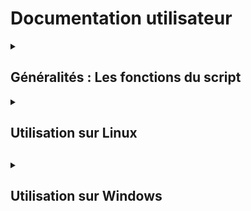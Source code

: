 # Documentation utilisateur

<details>
<summary><h2> Généralités : Les fonctions du script </h2></summary>
<br>

  + <details>
    <summary><h4> Les différentes cibles </h4></summary>

    Nous vous proposons un menu permettant de faire différentes demandes (actions ou informations) sur deux cibles possibles :
      * Cible : Utilisateur
      * Cible : Ordinateur

    </details>

  + <details>
    <summary><h4> Les différentes actions </h4></summary>

    Concernant la cible utilisateur, vous pouvez demander :
      * Créer un utilisateur
      * Supprimer un utilisateur
      * Modifier le mot de passe d'un utilisateur

    Concernant la cible ordinateur, vous pouvez demander :
      * Redémarrer l'ordinateur
      * Eteindre l'ordinateur
    </details>

  + <details>
    <summary><h4> Les différentes informations</h4></summary>

    Concernant la cible utilisateur, vous pouvez demander :
      * Les dates de connexion d'un utilisateur
      * Si l'utilisateur existe

    Concernant la cible ordinateur, vous pouvez demander :
      * Le type de système d'exploitation de l'ordinateur
      * L'uptime de l'ordinateur
    </details>

</details>


<details>
<summary><h2> Utilisation sur Linux<h2></summary>
<br>

  + <details>
    <summary><h4>Bien utiliser le script<h4></summary>
    <br>

    Tout d'abord, il faut vous connecter sur l'ordinateur SRVLX01 :
      * Identifiant : wilder
      * Mot de passe : Azerty1*

    Une fois connecté, vérifier d'être bien sur le dossier **/home/wilder**. Dans ce dossier, vous trouverez :
      * Le dossier Documents, où s'enregistrera les différentes demandes d'informations.
      * Le dossier TheScriptingProject, où se trouve le script.

    Pour appeler le script, il faudra taper la commande suivante (tout en restant dans le dossier **/home/wilder**) :
    ```bash
    ./TheScriptingProject/mainMenu.sh
    ```
    </details>
    
  + <details>
    <summary><h4>Les différentes options<h4></summary>
    <br>

    </details>

  + <details>
    <summary><h4>F.A.Q.<h4></summary>
    <br>
    <b>Solutions aux problèmes connus et communs liés à l'utilisation :</b>
    </details>

</details>

<details>
<summary><h2>Utilisation sur Windows<h2></summary>
<br>

  + <details>
    <summary><h4>Utilisation de base<h4></summary>
    <br>
    <b>Comment utiliser les fonctionnalités clés :</b>
    </details>    
    
  + <details>
    <summary><h4>Utilisation avancée<h4></summary>
    <br>
    <b>Comment utiliser au mieux les options :</b>
    </details>

  + <details>
    <summary><h4>F.A.Q.<h4></summary>
    <br>
    <b>Solutions aux problèmes connus et communs liés à l'utilisation :</b>
    </details>


</details>


